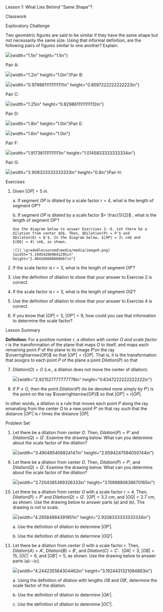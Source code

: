 Lesson 1: What Lies Behind "Same Shape"?

Classwork

Exploratory Challenge

Two geometric figures are said to be similar if they have the same shape
but not necessarily the same size. Using that informal definition, are
the following pairs of figures similar to one another? Explain.

![](.\grade8lessonsmd\media/media/image1.png){width="1.1in"
height="1.1in"}

Pair A:

![](.\grade8lessonsmd\media/media/image2.png){width="1.2in"
height="1.0in"}Pair B:

![](.\grade8lessonsmd\media/media/image3.png){width="0.9798611111111111in"
height="0.8597222222222223in"}

Pair C:

![](.\grade8lessonsmd\media/media/image4.png){width="1.25in"
height="0.8298611111111112in"}

Pair D:

![](.\grade8lessonsmd\media/media/image5.png){width="1.8in"
height="1.0in"}Pair E:

![](.\grade8lessonsmd\media/media/image6.png){width="1.6in"
height="1.0in"}

Pair F:

![](.\grade8lessonsmd\media/media/image7.png){width="1.917361111111111in"
height="1.0145833333333334in"}

Pair G:

![](.\grade8lessonsmd\media/media/image8.png){width="2.908333333333333in"
height="0.8in"}Pair H:

Exercises

1.  Given $|OP| = 5\ in$.

    a.  If segment $OP$ is dilated by a scale factor $r = 4$*,* what is
        the length of segment ${OP}'$?

    b.  If segment $OP$ is dilated by a scale factor $= \frac{1}{2}$ ,
        what is the length of segment ${OP}'$?

        Use the diagram below to answer Exercises 2--6. Let there be a
        dilation from center $O$. Then, $Dilation(P) = P'$ and
        $Dilaton(Q) = Q'$. In the diagram below, $|OP| = 3\ cm$ and
        $|OQ| = 4\ cm$, as shown.

        ![](.\grade8lessonsmd\media/media/image9.png){width="5.194542869641295in"
        height="2.404166666666667in"}

2.  If the scale factor is $r = 3$, what is the length of segment
    ${OP}'$?

3.  Use the definition of dilation to show that your answer to Exercise
    2 is correct.

4.  If the scale factor is $r = 3$, what is the length of segment
    ${OQ}'$?

5.  Use the definition of dilation to show that your answer to Exercise
    4 is correct.

6.  If you know that $|OP| = 3$,$\ \left| {OP}' \right| = 9$, how could
    you use that information to determine the scale factor?

Lesson Summary

**Definition:** For a positive number $r$, a *dilation* *with center*
$O$ *and scale factor* $r$ is the transformation of the plane that maps
$O$ to itself, and maps each remaining point $P$ of the plane to its
image $P'$on the ray $\overrightarrow{OP}$ so that
$\left| OP' \right| = r|OP|$. That is, it is the transformation that
assigns to each point $P$ of the plane a point $Dilation(P)$ so that

7.  $Dilation(O) = O$ (i.e., a dilation does not move the center of
    dilation).

    ![](.\grade8lessonsmd\media/media/image100.png){width="2.921527777777778in"
    height="0.6347222222222222in"}

8.  If $P \neq O$, then the point $Dilation(P)$ (to be denoted more
    simply by $P'$) is the point on the ray $\overrightarrow{OP}$ so
    that $\left| {OP}' \right| = r|OP|$.

In other words, a dilation is a rule that moves each point $P$ along the
ray emanating from the center $O$ to a new point $P'$ on that ray such
that the distance $\left| OP' \right|$ is $r$ times the distance $|OP|.$

Problem Set

1.  Let there be a dilation from center $O$. Then, $Dilation(P) = P'$
    and $Dilation(Q) = Q'$. Examine the drawing below. What can you
    determine about the scale factor of the dilation?

    ![](.\grade8lessonsmd\media/media/image11.png){width="3.490495406824147in"
    height="2.6594247594050744in"}

<!-- -->

9.  Let there be a dilation from center $O$. Then, $Dilation(P) = P'$,
    and $Dilation(Q) = Q'$. Examine the drawing below. What can you
    determine about the scale factor of the dilation?

    ![](.\grade8lessonsmd\media/media/image12.png){width="3.7204385389326333in"
    height="3.1599890638670165in"}

10. Let there be a dilation from center $O$ with a scale factor $r = 4$.
    Then, $Dilation(P) = P'$ and $Dilation(Q) = Q'$. $|OP| = 3.2\ cm$,
    and $|OQ| = 2.7\ cm$, as shown. Use the drawing below to answer
    parts (a) and (b). The drawing is not to scale.

    ![](.\grade8lessonsmd\media/media/image13.png){width="4.28584864391951in"
    height="2.9208333333333334in"}

    a.  Use the definition of dilation to determine \|${OP}'|$.

    b.  Use the definition of dilation to determine $|OQ'|$.

11. Let there be a dilation from center $O$ with a scale factor $r$.
    Then, $Dilation(A) = A'$, $Dilation(B) = B'$, and
    $Dilation(C) = C'$. $\ |OA| = 3$, $|OB| = 15$, $|OC| = 6$, and
    $\left| {OB}' \right| = 5$, as shown. Use the drawing below to
    answer parts (a)--(c).

    ![](.\grade8lessonsmd\media/media/image14.png){width="4.244235564304462in"
    height="3.1924431321084863in"}

    a.  Using the definition of dilation with lengths $OB$ and
        ${OB}'$*,* determine the scale factor of the dilation.

    b.  Use the definition of dilation to determine ${|OA}'|$.

    c.  Use the definition of dilation to determine ${|OC}'|$.
